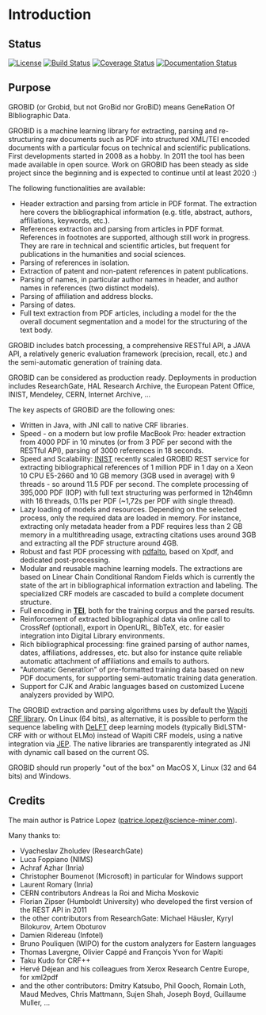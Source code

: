 <h1>Introduction</h1>

## Status

[![License](http://img.shields.io/:license-apache-blue.svg)](http://www.apache.org/licenses/LICENSE-2.0.html)
[![Build Status](https://travis-ci.org/kermitt2/grobid.svg?branch=master)](https://travis-ci.org/kermitt2/grobid)
[![Coverage Status](https://coveralls.io/repos/kermitt2/grobid/badge.svg)](https://coveralls.io/r/kermitt2/grobid)
[![Documentation Status](https://readthedocs.org/projects/grobid/badge/?version=latest)](https://readthedocs.org/projects/grobid/?badge=latest)


## Purpose

GROBID (or Grobid, but not GroBid nor GroBiD) means GeneRation Of BIbliographic Data. 

GROBID is a machine learning library for extracting, parsing and re-structuring raw documents such as PDF into structured XML/TEI encoded documents with a particular focus on technical and scientific publications. First developments started in 2008 as a hobby. In 2011 the tool has been made available in open source. Work on GROBID has been steady as side project since the beginning and is expected to continue until at least 2020 :)

The following functionalities are available:

+ Header extraction and parsing from article in PDF format. The extraction here covers the bibliographical information (e.g. title, abstract, authors, affiliations, keywords, etc.).
+ References extraction and parsing from articles in PDF format. References in footnotes are supported, although still work in progress. They are rare in technical and scientific articles, but frequent for publications in the humanities and social sciences. 
+ Parsing of references in isolation.
+ Extraction of patent and non-patent references in patent publications.
+ Parsing of names, in particular author names in header, and author names in references (two distinct models).
+ Parsing of affiliation and address blocks. 
+ Parsing of dates.
+ Full text extraction from PDF articles, including a model for the the overall document segmentation and a model for the structuring of the text body.

GROBID includes batch processing, a comprehensive RESTful API, a JAVA API, a relatively generic evaluation framework (precision, recall, etc.) and the semi-automatic generation of training data. 

GROBID can be considered as production ready. Deployments in production includes ResearchGate, HAL Research Archive, the European Patent Office, INIST, Mendeley, CERN, Internet Archive, ...

The key aspects of GROBID are the following ones:

+ Written in Java, with JNI call to native CRF libraries. 
+ Speed - on a modern but low profile MacBook Pro: header extraction from 4000 PDF in 10 minutes (or from 3 PDF per second with the RESTful API), parsing of 3000 references in 18 seconds. 
+ Speed and Scalability: [INIST](http://www.inist.fr) recently scaled GROBID REST service for extracting bibliographical references of 1 million PDF in 1 day on a Xeon 10 CPU E5-2660 and 10 GB memory (3GB used in average) with 9 threads - so around 11.5 PDF per second. The complete processing of 395,000 PDF (IOP) with full text structuring was performed in 12h46mn with 16 threads, 0.11s per PDF (~1,72s per PDF with single thread).
+ Lazy loading of models and resources. Depending on the selected process, only the required data are loaded in memory. For instance, extracting only metadata header from a PDF requires less than 2 GB memory in a multithreading usage, extracting citations uses around 3GB and extracting all the PDF structure around 4GB.  
+ Robust and fast PDF processing with [pdfalto](https://github.com/kermitt2/pdfalto), based on Xpdf, and dedicated post-processing.
+ Modular and reusable machine learning models. The extractions are based on Linear Chain Conditional Random Fields which is currently the state of the art in bibliographical information extraction and labeling. The specialized CRF models are cascaded to build a complete document structure.  
+ Full encoding in [__TEI__](http://www.tei-c.org/Guidelines/P5/index.xml), both for the training corpus and the parsed results.
+ Reinforcement of extracted bibliographical data via online call to CrossRef (optional), export in OpenURL, BibTeX, etc. for easier integration into Digital Library environments. 
+ Rich bibliographical processing: fine grained parsing of author names, dates, affiliations, addresses, etc. but also for instance quite reliable automatic attachment of affiliations and emails to authors. 
+ "Automatic Generation" of pre-formatted training data based on new PDF documents, for supporting semi-automatic training data generation. 
+ Support for CJK and Arabic languages based on customized Lucene analyzers provided by WIPO.

The GROBID extraction and parsing algorithms uses by default the [Wapiti CRF library](http://wapiti.limsi.fr). On Linux (64 bits), as alternative, it is possible to perform the sequence labeling with [DeLFT](https://github.com/kermitt2/delft) deep learning models (typically BidLSTM-CRF with or without ELMo) instead of Wapiti CRF models, using a native integration via [JEP](https://github.com/ninia/jep). The native libraries are transparently integrated as JNI with dynamic call based on the current OS. 

GROBID should run properly "out of the box" on MacOS X, Linux (32 and 64 bits) and Windows. 

## Credits

The main author is Patrice Lopez (patrice.lopez@science-miner.com).

Many thanks to:

* Vyacheslav Zholudev (ResearchGate)
* Luca Foppiano (NIMS) 
* Achraf Azhar (Inria)
* Christopher Boumenot (Microsoft) in particular for Windows support
* Laurent Romary (Inria)
* CERN contributors Andreas la Roi and Micha Moskovic
* Florian Zipser (Humboldt University) who developed the first version of the REST API in 2011
* the other contributors from ResearchGate: Michael Häusler, Kyryl Bilokurov, Artem Oboturov
* Damien Ridereau (Infotel)
* Bruno Pouliquen (WIPO) for the custom analyzers for Eastern languages
* Thomas Lavergne, Olivier Cappé and François Yvon for Wapiti
* Taku Kudo for CRF++
* Hervé Déjean and his colleagues from Xerox Research Centre Europe, for xml2pdf
* and the other contributors: Dmitry Katsubo, Phil Gooch, Romain Loth, Maud Medves, Chris Mattmann, Sujen Shah, Joseph Boyd, Guillaume Muller, ...

